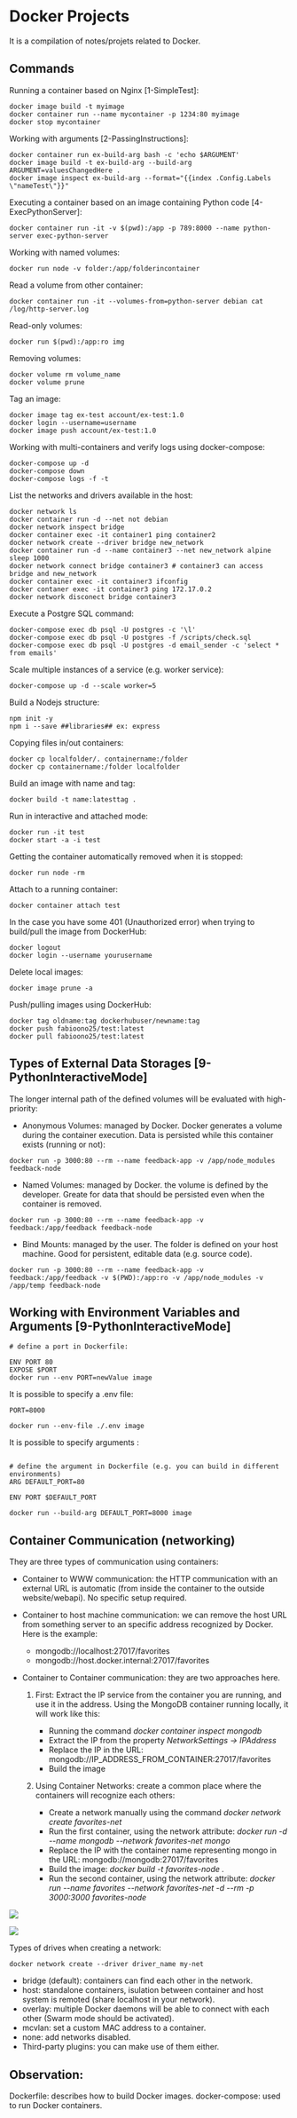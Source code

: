 # Docker Projects

It is a compilation of notes/projets related to Docker.

## Commands
 

Running a container based on Nginx [1-SimpleTest]:

````
docker image build -t myimage
docker container run --name mycontainer -p 1234:80 myimage 
docker stop mycontainer
````

Working with arguments [2-PassingInstructions]:

````
docker container run ex-build-arg bash -c 'echo $ARGUMENT'
docker image build -t ex-build-arg --build-arg ARGUMENT=valuesChangedHere .
docker image inspect ex-build-arg --format="{{index .Config.Labels \"nameTest\"}}"
````

Executing a container based on an image containing Python code [4-ExecPythonServer]:

```
docker container run -it -v $(pwd):/app -p 789:8000 --name python-server exec-python-server
```

Working with named volumes:
````
docker run node -v folder:/app/folderincontainer
````

Read a volume from other container:
```
docker container run -it --volumes-from=python-server debian cat /log/http-server.log
```

Read-only volumes:
````
docker run $(pwd):/app:ro img
````


Removing volumes:
````
docker volume rm volume_name
docker volume prune
````


Tag an image:

```
docker image tag ex-test account/ex-test:1.0
docker login --username=username
docker image push account/ex-test:1.0
```

Working with multi-containers and verify logs using docker-compose:

```
docker-compose up -d
docker-compose down
docker-compose logs -f -t
```

List the networks and drivers available in the host:

```
docker network ls
docker container run -d --net not debian
docker network inspect bridge
docker container exec -it container1 ping container2
docker network create --driver bridge new_network
docker container run -d --name container3 --net new_network alpine sleep 1000
docker network connect bridge container3 # container3 can access bridge and new_network
docker container exec -it container3 ifconfig
docker contaner exec -it container3 ping 172.17.0.2
docker network disconect bridge container3
```

Execute a Postgre SQL command:
```
docker-compose exec db psql -U postgres -c '\l'
docker-compose exec db psql -U postgres -f /scripts/check.sql
docker-compose exec db psql -U postgres -d email_sender -c 'select * from emails' 
```

Scale multiple instances of a service (e.g. worker service):
```
docker-compose up -d --scale worker=5
```

Build a Nodejs structure:

```
npm init -y
npm i --save ##libraries## ex: express
```

Copying files in/out containers:
````
docker cp localfolder/. containername:/folder
docker cp containername:/folder localfolder
````

Build an image with name and tag:

````
docker build -t name:latesttag .
````

Run in interactive and attached mode:
````
docker run -it test
docker start -a -i test
````

Getting the container automatically removed when it is stopped:
```
docker run node -rm
```

Attach to a running container:
````
docker container attach test
````

In the case you have some 401 (Unauthorized error) when trying to build/pull the image from DockerHub:

````
docker logout
docker login --username yourusername
````

Delete local images:
`````
docker image prune -a
`````

Push/pulling images using DockerHub:

````
docker tag oldname:tag dockerhubuser/newname:tag
docker push fabioono25/test:latest  
docker pull fabioono25/test:latest  
````

## Types of External Data Storages [9-PythonInteractiveMode]

The longer internal path of the defined volumes will be evaluated with high-priority:

- Anonymous Volumes: managed by Docker. Docker generates a volume during the container execution. Data is persisted while this container exists (running or not):

````
docker run -p 3000:80 --rm --name feedback-app -v /app/node_modules feedback-node
````

- Named Volumes: managed by Docker. the volume is defined by the developer. Greate for data that should be persisted even when the container is removed.

````
docker run -p 3000:80 --rm --name feedback-app -v feedback:/app/feedback feedback-node
````

- Bind Mounts: managed by the user. The folder is defined on your host machine. Good for persistent, editable data (e.g. source code).

````
docker run -p 3000:80 --rm --name feedback-app -v feedback:/app/feedback -v $(PWD):/app:ro -v /app/node_modules -v /app/temp feedback-node
````

## Working with Environment Variables and Arguments [9-PythonInteractiveMode]

````
# define a port in Dockerfile:

ENV PORT 80
EXPOSE $PORT
docker run --env PORT=newValue image
````

It is possible to specify a .env file:

````
PORT=8000

docker run --env-file ./.env image
````

It is possible to specify arguments :

````

# define the argument in Dockerfile (e.g. you can build in different environments)
ARG DEFAULT_PORT=80

ENV PORT $DEFAULT_PORT

docker run --build-arg DEFAULT_PORT=8000 image
````

## Container Communication (networking)

They are three types of communication using containers:

- Container to WWW communication: the HTTP communication with an external URL is automatic (from inside the container to the outside website/webapi). No specific setup required.

- Container to host machine communication: we can remove the host URL from something server to an specific address recognized by Docker. Here is the example:
  - mongodb://localhost:27017/favorites
  - mongodb://host.docker.internal:27017/favorites

- Container to Container communication: they are two approaches here. 
  1. First: Extract the IP service from the container you are running, and use it in the address. Using the MongoDB container running locally, it will work like this:
     - Running the command *docker container inspect mongodb*
     - Extract the IP from the property *NetworkSettings -> IPAddress*
     - Replace the IP in the URL:  mongodb://IP_ADDRESS_FROM_CONTAINER:27017/favorites
     - Build the image
  
  2. Using Container Networks: create a common place where the containers will recognize each others:
     - Create a network manually using the command *docker network create favorites-net*
     - Run the first container, using the network attribute: *docker run -d --name mongodb --network favorites-net mongo*
     - Replace the IP with the container name representing mongo in the URL:  mongodb://mongodb:27017/favorites
     - Build the image: *docker build -t favorites-node .*
     - Run the second container, using the network attribute: *docker run --name favorites --network favorites-net -d --rm -p 3000:3000 favorites-node*

![](https://github.com/fabioono25/tools_plugins/blob/assets/networking.png)

![](https://github.com/fabioono25/tools_plugins/blob/assets/networking2.png)

Types of drives when creating a network:

````
docker network create --driver driver_name my-net
````

- bridge (default): containers can find each other in the network.
- host: standalone containers, isulation between container and host system is remoted (share localhost in your network).
- overlay: multiple Docker daemons will be able to connect with each other (Swarm mode should be activated).
- mcvlan: set a custom MAC address to a container.
- none: add networks disabled.
- Third-party plugins: you can make use of them either.

## Observation:

Dockerfile: describes how to build Docker images.
docker-compose: used to run Docker containers.


